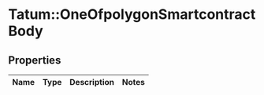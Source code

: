 # Tatum::OneOfpolygonSmartcontractBody

## Properties
Name | Type | Description | Notes
------------ | ------------- | ------------- | -------------

